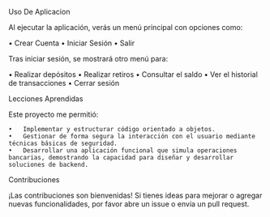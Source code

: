  Uso De Aplicacion 

Al ejecutar la aplicación, verás un menú principal con opciones como:
	
  •	    Crear Cuenta
	•	Iniciar Sesión
	•	Salir

Tras iniciar sesión, se mostrará otro menú para:
	
•	Realizar depósitos
	•	Realizar retiros
	•	Consultar el saldo
	•	Ver el historial de transacciones
	•	Cerrar sesión

Lecciones Aprendidas

Este proyecto me permitió:

	•	Implementar y estructurar código orientado a objetos.
	•	Gestionar de forma segura la interacción con el usuario mediante técnicas básicas de seguridad.
	•	Desarrollar una aplicación funcional que simula operaciones bancarias, demostrando la capacidad para diseñar y desarrollar soluciones de backend.

Contribuciones

¡Las contribuciones son bienvenidas! Si tienes ideas para mejorar o agregar nuevas funcionalidades, por favor abre un issue o envía un pull request.

